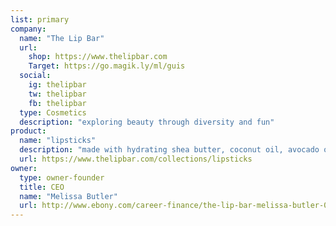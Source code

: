 ```yaml
---
list: primary
company:
  name: "The Lip Bar"
  url:
    shop: https://www.thelipbar.com
    Target: https://go.magik.ly/ml/guis
  social:
    ig: thelipbar
    tw: thelipbar
    fb: thelipbar
  type: Cosmetics
  description: "exploring beauty through diversity and fun"
product:
  name: "lipsticks"
  description: "made with hydrating shea butter, coconut oil, avocado oil and vitamin E"
  url: https://www.thelipbar.com/collections/lipsticks
owner:
  type: owner-founder
  title: CEO
  name: "Melissa Butler"
  url: http://www.ebony.com/career-finance/the-lip-bar-melissa-butler-003
---
```


